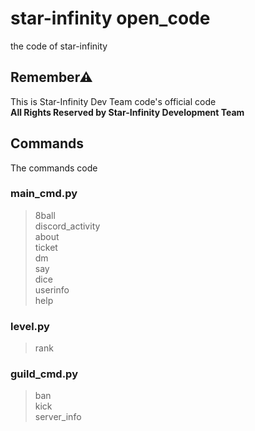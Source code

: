 # star-infinity open_code
the code of star-infinity<br>

## Remember⚠
This is Star-Infinity Dev Team code's official code<br>
**All Rights Reserved by Star-Infinity Development Team**

## Commands
The commands code<br>
### main_cmd.py
> 8ball<br>
> discord_activity<br>
> about<br>
> ticket<br>
> dm<br>
> say<br>
> dice<br>
> userinfo<br>
> help<br>
### level.py
> rank<br>
### guild_cmd.py
> ban<br>
> kick<br>
> server_info<br>


